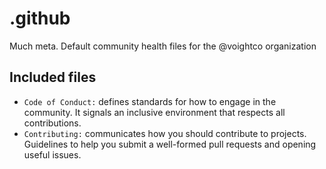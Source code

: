 # .github
Much meta. Default community health files for the @voightco organization

## Included files

* `Code of Conduct:`  defines standards for how to engage in the community. It signals an inclusive environment that respects all contributions.
* `Contributing:`  communicates how you should contribute to projects. Guidelines to help you submit a well-formed pull requests and opening useful issues.
